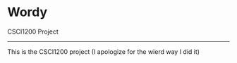 # Wordy
CSCI1200 Project
______________________
This is the CSCI1200 project
(I apologize for the wierd way I did it)
